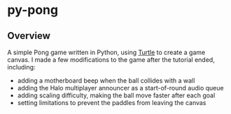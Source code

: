 # py-pong

## Overview

A simple Pong game written in Python, using [Turtle](https://docs.python.org/3/library/turtle.html) to create a game canvas. I made a few modifications to the game after the tutorial ended, including:

* adding a motherboard beep when the ball collides with a wall
* adding the Halo multiplayer announcer as a start-of-round audio queue
* adding scaling difficulty, making the ball move faster after each goal
* setting limitations to prevent the paddles from leaving the canvas
